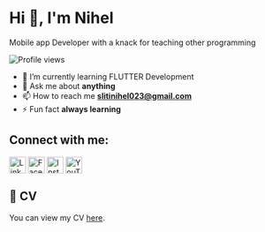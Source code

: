 # Hi 👋, I'm Nihel

Mobile app Developer with a knack for teaching other programming

![Profile views](https://komarev.com/ghpvc/?username=nihel-sliti&style=flat-square)

- 🌱 I’m currently learning FLUTTER Development
- 💬 Ask me about **anything**
- 📫 How to reach me **[slitinihel023@gmail.com](mailto:slitinihel023@gmail.com)**
- ⚡ Fun fact **always learning**

## Connect with me:
<p align="left">
<a href="https://linkedin.com/in/nihel-sliti-0181041a9" target="blank"><img align="center" src="https://img.icons8.com/color/48/000000/linkedin.png" alt="LinkedIn" height="30" width="30" /></a>
<a href="https://facebook.com/nihel-sliti" target="blank"><img align="center" src="https://img.icons8.com/color/48/000000/facebook.png" alt="Facebook" height="30" width="30" /></a>
<a href="https://www.instagram.com/nihelsliti6257" target="blank"><img align="center" src="https://img.icons8.com/color/48/000000/instagram-new.png" alt="Instagram" height="30" width="30" /></a>
<a href="https://youtube.com/@nihelsliti9511" target="blank"><img align="center" src="https://img.icons8.com/color/48/000000/youtube-play.png" alt="YouTube" height="30" width="30" /></a>
</p>

## 📄 CV
You can view my CV [here](https://github.com/nihel-sliti/nihel-sliti/blob/main/Nihel%20Naima%20sliti%20(1).pdf).
